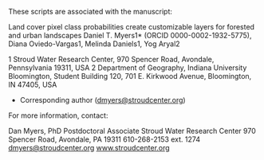 These scripts are associated with the manuscript:

Land cover pixel class probabilities create customizable layers for forested and urban landscapes
Daniel T. Myers1* (ORCID 0000-0002-1932-5775), Diana Oviedo-Vargas1, Melinda Daniels1, Yog Aryal2

1 Stroud Water Research Center, 970 Spencer Road, Avondale, Pennsylvania 19311, USA
2 Department of Geography, Indiana University Bloomington, Student Building 120, 701 E. Kirkwood Avenue, Bloomington, IN 47405, USA
* Corresponding author (dmyers@stroudcenter.org)

For more information, contact:

Dan Myers, PhD
Postdoctoral Associate
Stroud Water Research Center
970 Spencer Road, Avondale, PA 19311
610-268-2153 ext. 1274
dmyers@stroudcenter.org
www.stroudcenter.org 

